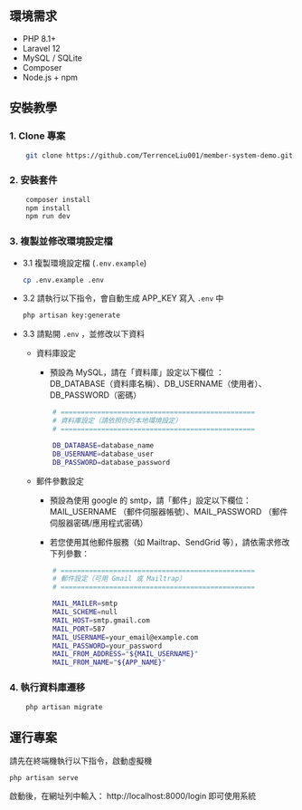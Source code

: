 ## 環境需求

- PHP 8.1+
- Laravel 12
- MySQL / SQLite
- Composer
- Node.js + npm


## 安裝教學

### 1. Clone 專案

```bash
    git clone https://github.com/TerrenceLiu001/member-system-demo.git
```

### 2. 安裝套件

```bash
    composer install
    npm install
    npm run dev
```

### 3. 複製並修改環境設定檔

   - 3.1  複製環境設定檔 (` .env.example `)

        ```bash
        cp .env.example .env
        ```

   - 3.2  請執行以下指令，會自動生成 APP_KEY 寫入 ` .env ` 中

        ```bash
        php artisan key:generate
        ```

   - 3.3  請點開 ` .env ` ，並修改以下資料

       - 資料庫設定

           - 預設為 MySQL，請在「資料庫」設定以下欄位 ：   
            DB_DATABASE（資料庫名稱）、DB_USERNAME（使用者）、DB_PASSWORD（密碼）

 
            ```bash
                # ================================================
                # 資料庫設定（請依照你的本地環境設定）
                # ================================================

                DB_DATABASE=database_name
                DB_USERNAME=database_user
                DB_PASSWORD=database_password
            ```
       - 郵件參數設定 

           - 預設為使用 google 的 smtp，請「郵件」設定以下欄位：    
            MAIL_USERNAME （郵件伺服器帳號）、MAIL_PASSWORD （郵件伺服器密碼/應用程式密碼）

           - 若您使用其他郵件服務（如 Mailtrap、SendGrid 等），請依需求修改下列參數：

            ```bash
                # ================================================
                # 郵件設定（可用 Gmail 或 Mailtrap）
                # ================================================

                MAIL_MAILER=smtp
                MAIL_SCHEME=null
                MAIL_HOST=smtp.gmail.com
                MAIL_PORT=587
                MAIL_USERNAME=your_email@example.com
                MAIL_PASSWORD=your_password
                MAIL_FROM_ADDRESS="${MAIL_USERNAME}"
                MAIL_FROM_NAME="${APP_NAME}"
            ```
### 4. 執行資料庫遷移

```bash
    php artisan migrate 
```

## 運行專案

   請先在終端機執行以下指令，啟動虛擬機  
    
    php artisan serve
    
    
   啟動後，在網址列中輸入： http://localhost:8000/login  即可使用系統

